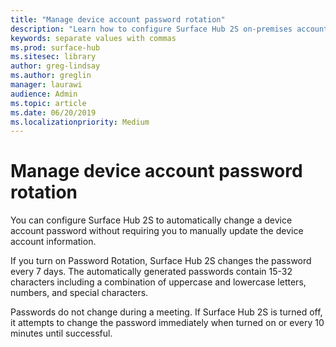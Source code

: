 ```yaml
---
title: "Manage device account password rotation"
description: "Learn how to configure Surface Hub 2S on-premises accounts with PowerShell"
keywords: separate values with commas
ms.prod: surface-hub
ms.sitesec: library
author: greg-lindsay
ms.author: greglin
manager: laurawi
audience: Admin
ms.topic: article
ms.date: 06/20/2019
ms.localizationpriority: Medium
---
```

# Manage device account password rotation

You can configure Surface Hub 2S to automatically change a device account password without requiring you to manually update the device account information.

If you turn on Password Rotation, Surface Hub 2S changes the password every 7 days. The automatically generated passwords contain 15-32 characters including  a combination of uppercase and lowercase letters, numbers, and special characters.

Passwords do not change during a meeting. If Surface Hub 2S is turned off, it attempts to change the password immediately when turned on or every 10 minutes until successful.
